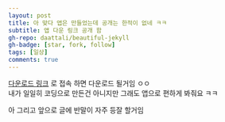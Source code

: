 ```yaml
---
layout: post
title: 아 맞다 앱은 만들었는데 공개는 한적이 없네 ㅋㅋ
subtitle: 앱 다운 링크 공개 함
gh-repo: daattali/beautiful-jekyll
gh-badge: [star, fork, follow]
tags: [일상]
comments: true
---
```


[다운로드 링크](https://download.geunate.pw/file/appv2.apk) 로 접속 하면 다운로드 될거임 ㅇㅇ  
내가 일일히 코딩으로 만든건 아니지만 그래도 앱으로 편하게 봐줘요 ㅋㅋ  

아 그리고 앞으로 글에 반말이 자주 등잘 할거임  

